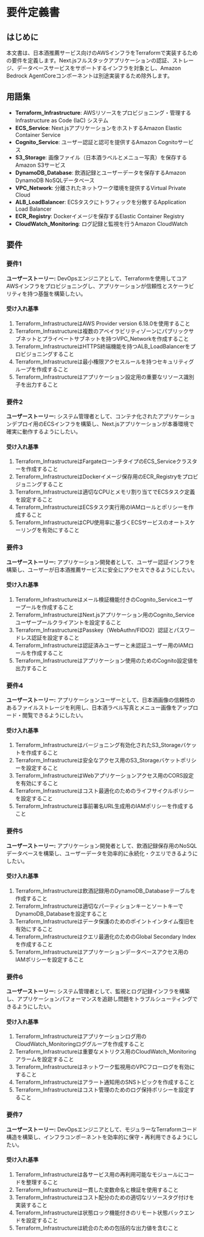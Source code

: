 # 要件定義書

## はじめに

本文書は、日本酒推薦サービス向けのAWSインフラをTerraformで実装するための要件を定義します。Next.jsフルスタックアプリケーションの認証、ストレージ、データベースサービスをサポートするインフラを対象とし、Amazon Bedrock AgentCoreコンポーネントは別途実装するため除外します。

## 用語集

- **Terraform_Infrastructure**: AWSリソースをプロビジョニング・管理するInfrastructure as Code (IaC) システム
- **ECS_Service**: Next.jsアプリケーションをホストするAmazon Elastic Container Service
- **Cognito_Service**: ユーザー認証と認可を提供するAmazon Cognitoサービス
- **S3_Storage**: 画像ファイル（日本酒ラベルとメニュー写真）を保存するAmazon S3サービス
- **DynamoDB_Database**: 飲酒記録とユーザーデータを保存するAmazon DynamoDB NoSQLデータベース
- **VPC_Network**: 分離されたネットワーク環境を提供するVirtual Private Cloud
- **ALB_LoadBalancer**: ECSタスクにトラフィックを分散するApplication Load Balancer
- **ECR_Registry**: Dockerイメージを保存するElastic Container Registry
- **CloudWatch_Monitoring**: ログ記録と監視を行うAmazon CloudWatch

## 要件

### 要件1

**ユーザーストーリー:** DevOpsエンジニアとして、Terraformを使用してコアAWSインフラをプロビジョニングし、アプリケーションが信頼性とスケーラビリティを持つ基盤を構築したい。

#### 受け入れ基準

1. Terraform_InfrastructureはAWS Provider version 6.18.0を使用すること
2. Terraform_Infrastructureは複数のアベイラビリティゾーンにパブリックサブネットとプライベートサブネットを持つVPC_Networkを作成すること
3. Terraform_InfrastructureはHTTPS終端機能を持つALB_LoadBalancerをプロビジョニングすること
4. Terraform_Infrastructureは最小権限アクセスルールを持つセキュリティグループを作成すること
5. Terraform_Infrastructureはアプリケーション設定用の重要なリソース識別子を出力すること

### 要件2

**ユーザーストーリー:** システム管理者として、コンテナ化されたアプリケーションデプロイ用のECSインフラを構築し、Next.jsアプリケーションが本番環境で確実に動作するようにしたい。

#### 受け入れ基準

1. Terraform_InfrastructureはFargateローンチタイプのECS_Serviceクラスターを作成すること
2. Terraform_InfrastructureはDockerイメージ保存用のECR_Registryをプロビジョニングすること
3. Terraform_Infrastructureは適切なCPUとメモリ割り当てでECSタスク定義を設定すること
4. Terraform_InfrastructureはECSタスク実行用のIAMロールとポリシーを作成すること
5. Terraform_InfrastructureはCPU使用率に基づくECSサービスのオートスケーリングを有効にすること

### 要件3

**ユーザーストーリー:** アプリケーション開発者として、ユーザー認証インフラを構築し、ユーザーが日本酒推薦サービスに安全にアクセスできるようにしたい。

#### 受け入れ基準

1. Terraform_Infrastructureはメール検証機能付きのCognito_Serviceユーザープールを作成すること
2. Terraform_InfrastructureはNext.jsアプリケーション用のCognito_Serviceユーザープールクライアントを設定すること
3. Terraform_InfrastructureはPasskey（WebAuthn/FIDO2）認証とパスワードレス認証を設定すること
4. Terraform_Infrastructureは認証済みユーザーと未認証ユーザー用のIAMロールを作成すること
5. Terraform_Infrastructureはアプリケーション使用のためのCognito設定値を出力すること

### 要件4

**ユーザーストーリー:** アプリケーションユーザーとして、日本酒画像の信頼性のあるファイルストレージを利用し、日本酒ラベル写真とメニュー画像をアップロード・閲覧できるようにしたい。

#### 受け入れ基準

1. Terraform_Infrastructureはバージョニング有効化されたS3_Storageバケットを作成すること
2. Terraform_Infrastructureは安全なアクセス用のS3_Storageバケットポリシーを設定すること
3. Terraform_InfrastructureはWebアプリケーションアクセス用のCORS設定を有効にすること
4. Terraform_Infrastructureはコスト最適化のためのライフサイクルポリシーを設定すること
5. Terraform_Infrastructureは事前署名URL生成用のIAMポリシーを作成すること

### 要件5

**ユーザーストーリー:** アプリケーション開発者として、飲酒記録保存用のNoSQLデータベースを構築し、ユーザーデータを効率的に永続化・クエリできるようにしたい。

#### 受け入れ基準

1. Terraform_Infrastructureは飲酒記録用のDynamoDB_Databaseテーブルを作成すること
2. Terraform_Infrastructureは適切なパーティションキーとソートキーでDynamoDB_Databaseを設定すること
3. Terraform_Infrastructureはデータ保護のためのポイントインタイム復旧を有効にすること
4. Terraform_Infrastructureはクエリ最適化のためのGlobal Secondary Indexを作成すること
5. Terraform_Infrastructureはアプリケーションデータベースアクセス用のIAMポリシーを設定すること

### 要件6

**ユーザーストーリー:** システム管理者として、監視とログ記録インフラを構築し、アプリケーションパフォーマンスを追跡し問題をトラブルシューティングできるようにしたい。

#### 受け入れ基準

1. Terraform_Infrastructureはアプリケーションログ用のCloudWatch_Monitoringロググループを作成すること
2. Terraform_Infrastructureは重要なメトリクス用のCloudWatch_Monitoringアラームを設定すること
3. Terraform_Infrastructureはネットワーク監視用のVPCフローログを有効にすること
4. Terraform_Infrastructureはアラート通知用のSNSトピックを作成すること
5. Terraform_Infrastructureはコスト管理のためのログ保持ポリシーを設定すること

### 要件7

**ユーザーストーリー:** DevOpsエンジニアとして、モジュラーなTerraformコード構造を構築し、インフラコンポーネントを効率的に保守・再利用できるようにしたい。

#### 受け入れ基準

1. Terraform_Infrastructureは各サービス用の再利用可能なモジュールにコードを整理すること
2. Terraform_Infrastructureは一貫した変数命名と検証を使用すること
3. Terraform_Infrastructureはコスト配分のための適切なリソースタグ付けを実装すること
4. Terraform_Infrastructureは状態ロック機能付きのリモート状態バックエンドを設定すること
5. Terraform_Infrastructureは統合のための包括的な出力値を含むこと